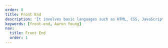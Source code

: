 ```yaml
---
order: 0
title: Front End
description: 'It involves basic languages such as HTML, CSS, JavaScript, as well as related knowledge of frameworks and libraries, build tools, performance optimization, etc.'
keywords: [front-end, Aaron Young]
nav:
  title: Front End
  order: 1
---
```

